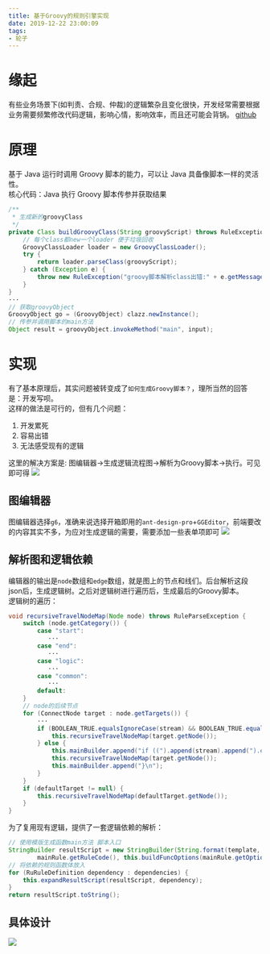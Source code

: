 ```yaml
---
title: 基于Groovy的规则引擎实现
date: 2019-12-22 23:00:09
tags:
- 轮子
---
```


# 缘起
有些业务场景下(如判责、合规、仲裁)的逻辑繁杂且变化很快，开发经常需要根据业务需要频繁修改代码逻辑，影响心情，影响效率，而且还可能会背锅。 [github](https://github.com/jimuyang/rule-pile)

# 原理
基于 Java 运行时调用 Groovy 脚本的能力，可以让 Java 具备像脚本一样的灵活性。  
核心代码：Java 执行 Groovy 脚本传参并获取结果
```java
/**
 * 生成新的groovyClass
 */
private Class buildGroovyClass(String groovyScript) throws RuleException {
    // 每个class都new一个loader 便于垃圾回收
    GroovyClassLoader loader = new GroovyClassLoader();
    try {
        return loader.parseClass(groovyScript);
    } catch (Exception e) {
        throw new RuleException("groovy脚本解析class出错:" + e.getMessage());
    }
}
···
// 获取groovyObject
GroovyObject go = (GroovyObject) clazz.newInstance();
// 传参并调用脚本的main方法 
Object result = groovyObject.invokeMethod("main", input);
```

# 实现
有了基本原理后，其实问题被转变成了``如何生成Groovy脚本？``，理所当然的回答是：开发写呗。  
这样的做法是可行的，但有几个问题：
1. 开发累死
2. 容易出错
3. 无法感受现有的逻辑  

这里的解决方案是: 图编辑器->生成逻辑流程图->解析为Groovy脚本->执行。可见即可得
![](/images/rulepile/flow2.jpg)

## 图编辑器
图编辑器选择`g6`，准确来说选择开箱即用的`ant-design-pro`+`GGEditor`，前端要改的内容其实不多，为应对生成逻辑的需要，需要添加一些表单项即可
![](/images/rulepile/flow3.jpg)

## 解析图和逻辑依赖
编辑器的输出是`node`数组和`edge`数组，就是图上的节点和线们。后台解析这段json后，生成逻辑树。之后对逻辑树进行遍历后，生成最后的Groovy脚本。  
逻辑树的遍历：
```java
void recursiveTravelNodeMap(Node node) throws RuleParseException {
    switch (node.getCategory()) {
        case "start":
           ···
        case "end":
           ···
        case "logic":
           ···
        case "common":
           ···
        default:
    }
    // node的后续节点
    for (ConnectNode target : node.getTargets()) {
        ···
        if (BOOLEAN_TRUE.equalsIgnoreCase(stream) && BOOLEAN_TRUE.equalsIgnoreCase(valve)) {
            this.recursiveTravelNodeMap(target.getNode());
        } else {
            this.mainBuilder.append("if ((").append(stream).append(").equals(").append(valve).append(")) {");
            this.recursiveTravelNodeMap(target.getNode());
            this.mainBuilder.append("}\n");
        }
    }
    if (defaultTarget != null) {
        this.recursiveTravelNodeMap(defaultTarget.getNode());
    }
}
```
为了复用现有逻辑，提供了一套逻辑依赖的解析：
```java
// 使用模版生成函数main方法 脚本入口
StringBuilder resultScript = new StringBuilder(String.format(template,
        mainRule.getRuleCode(), this.buildFuncOptions(mainRule.getOptions(), true)));
// 将依赖的规则函数体放入
for (RuRuleDefinition dependency : dependencies) {
    this.expandResultScript(resultScript, dependency);
}
return resultScript.toString();
```

## 具体设计
![](/images/rulepile/er.jpg)
